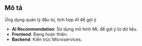 ## Mô tả
Ứng dụng quản lý đầu tư, tích hợp AI để gợi ý 

- **AI Recommendation**: Sử dụng mô hình ML để gợi ý từ dữ liệu.
- **Frontend**: Đang hoàn thiện.
- **Backend**: Kiến trúc Microservices.
